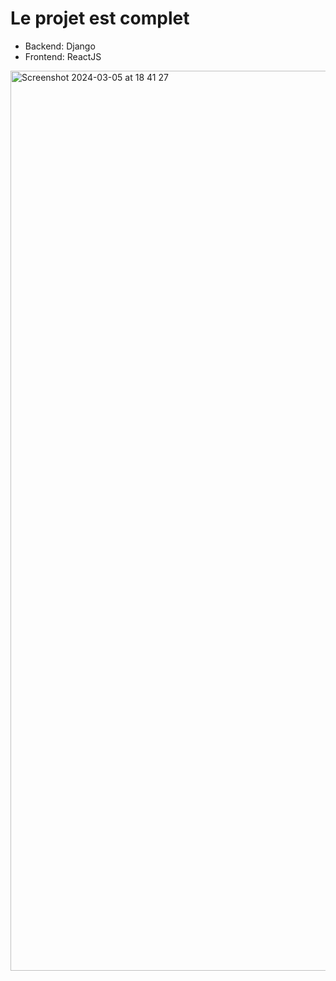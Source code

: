 # Le projet est complet
- Backend: Django
- Frontend: ReactJS
<img width="1440" alt="Screenshot 2024-03-05 at 18 41 27" src="https://github.com/ngominhthoai/GraphQL-Django-ReactJS/assets/44940464/db0ad7ef-c58d-40e5-bc76-7e496913de54">

